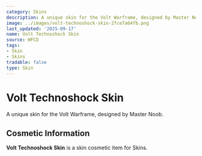```yaml
---
category: Skins
description: A unique skin for the Volt Warframe, designed by Master Noob.
image: ../images/volt-technoshock-skin-2fce7a64fb.png
last_updated: '2025-09-17'
name: Volt Technoshock Skin
source: WFCD
tags:
- Skin
- Skins
tradable: false
type: Skin
---
```


# Volt Technoshock Skin

A unique skin for the Volt Warframe, designed by Master Noob.

## Cosmetic Information

**Volt Technoshock Skin** is a skin cosmetic item for Skins.

